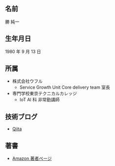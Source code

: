 ## 名前

勝 純一

## 生年月日

1980 年 9 月 13 日

## 所属

- 株式会社ウフル
  - Service Growth Unit Core delivery team 室長
- 専門学校東京テクニカルカレッジ
  - IoT AI 科 非常勤講師

## 技術ブログ

- [Qiita](https://qiita.com/jksoft)

## 著書

- [Amazon 著者ページ](https://www.amazon.co.jp/stores/%E5%8B%9D-%E7%B4%94%E4%B8%80/author/B005G659R2?ref=dbs_nmg_calw_a_2&qid=1720532631&sr=8-1&isDramIntegrated=true&shoppingPortalEnabled=true)
